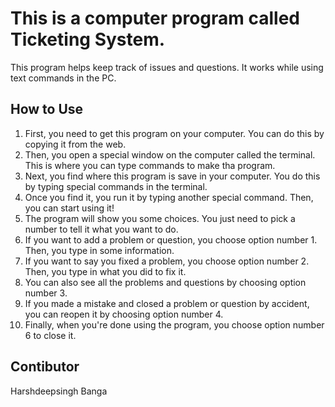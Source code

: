 # This is a computer program called Ticketing System.

This program helps keep track of issues and questions. It works while using text commands in the PC.

## How to Use

1. First, you need to get this program on your computer. You can do this by copying it from the web.
2. Then, you open a special window on the computer called the terminal. This is where you can type commands to make tha program.
3. Next, you find where this program is save in your computer. You do this by typing special commands in the terminal.
4. Once you find it, you run it by typing another special command. Then, you can start using it!
5. The program will show you some choices. You just need to pick a number to tell it what you want to do.
6. If you want to add a problem or question, you choose option number 1. Then, you type in some information.
7. If you want to say you fixed a problem, you choose option number 2. Then, you type in what you did to fix it.
8. You can also see all the problems and questions by choosing option number 3.
9. If you made a mistake and closed a problem or question by accident, you can reopen it by choosing option number 4.
10. Finally, when you're done using the program, you choose option number 6 to close it.

## Contibutor

Harshdeepsingh Banga
